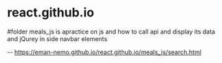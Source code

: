 # react.github.io

#folder meals_js is apractice on js and how to call api and display its data and jQurey in side navbar elements 

-- https://eman-nemo.github.io/react.github.io/meals_js/search.html
